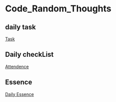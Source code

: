 # Code_Random_Thoughts

## daily task
[Task](https://docs.qq.com/doc/DUG9UR2ZUc3BjRUdY)

## Daily checkList
[Attendence](https://docs.qq.com/sheet/DUFBabmJxaGVjRVBX?tab=BB08J2&u=ddcbec0f8edd425889a2759bd9f31362)

## Essence
[Daily Essence](https://www.yuque.com/chengxuyuancarl/wnx1np/ktwax2)
